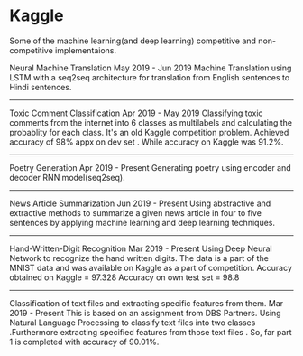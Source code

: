 # Kaggle
Some of the machine learning(and deep learning) competitive and non-competitive implementaions.

Neural Machine Translation
May 2019 - Jun 2019
Machine Translation using LSTM with a seq2seq architecture for translation from English sentences to Hindi sentences.<hr>
Toxic Comment Classification
Apr 2019 - May 2019
Classifying toxic comments from the internet into 6 classes as multilabels and calculating the probablity for each class. It's an old Kaggle competition problem. Achieved accuracy of 98% appx on dev set . While accuracy on Kaggle was 91.2%.<hr>
Poetry Generation
Apr 2019 - Present
Generating poetry using encoder and decoder RNN model(seq2seq).<hr>
News Article Summarization
Jun 2019 - Present
Using abstractive and extractive methods to summarize a given news article in four to five sentences by applying machine learning and deep learning techniques.<hr>
Hand-Written-Digit Recognition
Mar 2019 - Present
Using Deep Neural Network to recognize the hand written digits. The data is a part of the MNIST data and was available on Kaggle as a part of competition.
Accuracy obtained on Kaggle = 97.328
Accuracy on own test set = 98.8<hr>
Classification of text files and extracting specific features from them.
Mar 2019 - Present
This is based on an assignment from DBS Partners. Using Natural Language Processing to classify text files into two classes .Furthermore extracting specified features from those text files . So, far part 1 is completed with accuracy of 90.01%.

